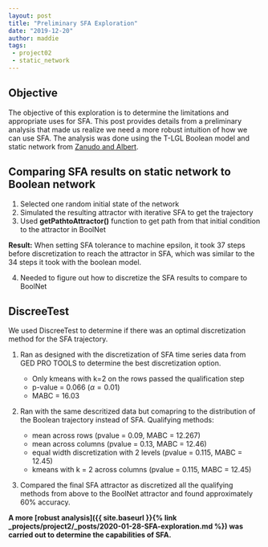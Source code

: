 ```yaml
---
layout: post
title: "Preliminary SFA Exploration"
date: "2019-12-20"
author: maddie
tags:
 - project02
 - static_network
---
```


## Objective
The objective of this exploration is to determine the limitations and appropriate uses for SFA. This post provides details from a preliminary analysis that made us realize we need a more robust intuition of how we can use SFA. The analysis was done using the T-LGL Boolean model and static network from [Zanudo and Albert](https://journals.plos.org/ploscompbiol/article?id=10.1371/journal.pcbi.1004193).

## Comparing SFA results on static network to Boolean network 

1. Selected one random initial state of the network
2. Simulated the resulting attractor with iterative SFA to get the trajectory
3. Used **getPathtoAttractor()** function to get path from that initial condition to the attractor in BoolNet

**Result:** When setting SFA tolerance to machine epsilon, it took 37 steps before discretization to reach the attractor in SFA, which was similar to the 34 steps it took with the boolean model.

4. Needed to figure out how to discretize the SFA results to compare to BoolNet

## DiscreeTest
We used DiscreeTest to determine if there was an optimal discretization method for the SFA trajectory.

1. Ran as designed with the discretization of SFA time series data from GED PRO TOOLS to determine the best discretization option.
    -  Only kmeans with k=2 on the rows passed the qualification step
    - p-value = 0.066 ($\alpha = 0.01$)
    - MABC = 16.03

2. Ran with the same descritized data but comapring to the distribution of the Boolean trajectory instead of SFA. Qualifying methods:
    - mean across rows (pvalue = 0.09, MABC = 12.267)
    - mean across columns (pvalue = 0.13, MABC = 12.46)
    - equal width discretization with 2 levels (pvalue = 0.115, MABC = 12.45)
    - kmeans with k = 2 across columns (pvalue = 0.115, MABC = 12.45)

3. Compared the final SFA attractor as discretized all the qualifying methods from above to the BoolNet attractor and found approximately 60% accuracy.

**A more [robust analysis]({{ site.baseurl }}{% link _projects/project2/_posts/2020-01-28-SFA-exploration.md %}) was carried out to determine the capabilities of SFA.**
